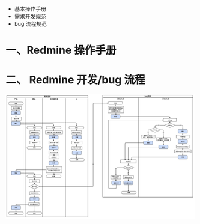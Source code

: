 
- 基本操作手册
- 需求开发规范
- bug 流程规范

# 一、Redmine 操作手册


# 二、 Redmine 开发/bug 流程

![](./images/redmine流程.jpg)